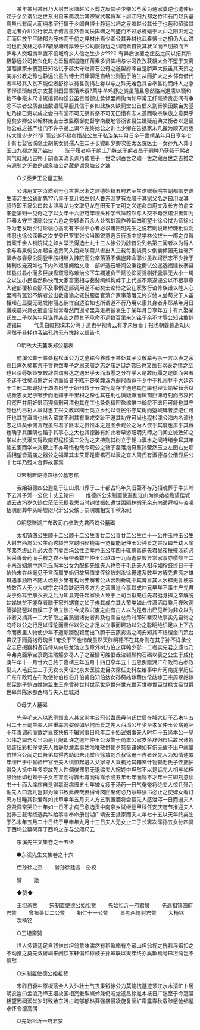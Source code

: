 <!-- { "loadSidebar": true } -->
　　某年某月某日乃大封君泉塘赵公卜葬之辰其子少卿公与余为通家莫逆也遣使征铭于余余谓公之世系出自宋南渡后其宗室武畧将军卜居江阳九都之竹和石门赵氏基焉虽代有闻人而纯孝至行播于乡闾自博士静远公培之泉塘赵公其长子也苞和绍骏其迹尤者介川公行状具余何言虽然吾闻扶舆磅之气盛而不过必蜿蟺于大山之阳洪河之汇而后放乎平陆郁为茂林而千仞之异材出焉少卿公其异材也武畧愽士之相仍大山洪河也而茂林之孕??毓泉塘可厚诬乎公幼服静远之训简素自牧其状义而不朋頩而不饰与人交坦夷率直不设城府乡人信之生少夕???阝有异质欲置之庄岳之间以拓其所极静远公司教兴化时方垂髫郎遣随任莆素多贤俾相与讲习孜孜获覩大全不堕于支离强聒抵家未弱冠巳知名试于郡太守赵青石公奇之遂留府庠自是胪声大振虽其天资之美亦公教之豫也静远公虽为愽士资俸聊足自给公则勤于治生从而扩大之乡邻有借代者率轻其入贫不能偿者舒徐以待甚则捐左劵以与之殊无难色其自奉甚约而纾人之急不惮烦琐赵氏宗支蔓衍田园窖落禾黍?菓牛羊鸡豚之类虽藩且息然恪尚退濡以聏和物不争毫末尺寸辄攘臂构讼公虽贵赠御史势倾里闬恂恂如平常无纤毫骄贵态间有争忿不决者公质直出数语辄平服其信于乡如此族久缺祠堂公首倡义割膏腴田数亩为基址乃捐巳资以成之尝曰有堂不可无祭有祭不可无田惜有志未遂而敬宗联族之意槩乎见矣少卿公以翰林庶吉士改监察御史督学南畿地邻浙省易生嫌疑前典文衡者以是窳败公戒之甚严杜门不许子弟上谒卒完终始公之训也少卿在告抵家未几擢为顺天府丞转大理少夕???阝而公遂不禄矣惜哉公生于弘治某年月日卒于嘉靖某年月日享年七十有七娶官溪隐士胡某女封孺人生二子长镗即少卿次鉴太医院医士一女孙九人葬于玉山九都之原乃铭曰 
　　毖于履者畅于躬土乃脉毖于躬者昌于嗣种乃获畅于躬者其气虹藏乃吉畅于嗣者其流长训乃廸嗟乎一世之训百世之廸一世之藏百世之吉推之有源引之无斁是谓泉塘公之藏是谓泉塘公之廸 

　　○长泰尹王公墓志铭 

　　公讳用文字汝质别号心古世居浙之建德始祖五府君至生诰赠察院右副都御史诰生沛沛生公幼而隽??八异于羣儿始生邻人鲁东涯梦有龙降于其家父名之曰用龙其叔侍即玉泉公曰兹太泄易龙为文取见龙在田天下文明之义遂命曰用文及长方伯俞文峯登第归一见奇之字以女年十六游府庠埋头种学气味超然与人交不苟然诺识者知为巨器太守三溪陈公拔六邑之秀颖者百余人处玄玅观作养延四明望士徐公拭为师徐公呼为老友昕夕讨论玩心高明有不得于心者必求诸阳明先生之说若剿说畔经糠粃蜇沕弗忍也徐公深器之次岁癸巳罗峯张公当国锐意选贡行浙中提学林公拔十一郡之良得首案千余人锁院试之如乡举法得选士九十三人徐公为牓首公列名第三闻者以为得人余与春泉何公亦起自选贡同入南雍联斋共辔出入三载每剧谈竟夕倒囊倾囷无丝毫芥蔕余与春泉公同登甲牓相继入諌院而公卒落落不偶岂非命耶公虽坎坷然志不少挫于势利权宠茂如也下内外艰服阕给文赴　部听选石塘闻公秉铨衡试公遂选福建长泰县知县兹县小而多巨族盘窟号称难治公下车蠲逋负干赋役抑豪强剔奸蠹事无大小一绳之以法小民翕然称快而大家富室相与斐斐缉缉构衅于上代巡不察遂诬公以不根事章入铨部覆核查照不及事例送部调用遂不起矣士论惜之公在家敦行谊修族谱以睦人心里闬有嚚讼不解者公出数语谕之辄悦服居官清介家事落落无终岁储未尝苟贷于人虽相知在显要无毫发附丽态徜徉自适泊如也所谓道不行乃用以康其身者非耶某年月日遘疾晨兴具衣冠言语如常奄然而逝邻里奔走吊甚哀生于某年月日享年五十有九娶某氏生二子以某年月谋葬某山之麓其子承命不远数百里来乞铭于余不才辱公知弗敢辞遂铭曰 
　　气贯白虹抱璞未分笃于道也平视青云有才未展啬于报也朝虀暮逝刧火洞然子非耗也我铭孔约无有愧辞以信告也 

　　○明故大夫麓溪郑公墓表 

　　麓溪公葬于某处程松溪公为之墓铭今移葬于某处其子汝敬辈丐余一言以表之余衰且瘁久矣其荒于言也然孝子之思亲厝之志之庙之□之弗巳也又凿石以表之情之至也且谬辱姻娅安敢辞尝谓穷达之遇出乎天而淑慝之分存乎人是故历履之途彰而来者不迷于往矣淑慝之分明而智者不眩于趍矣麓溪方弱冠而荐于乡中于礼闱登于大廷选于工刑二部谳狱于湖湘出守于韶州转于云南宪副存乎遇也其在庠也理头铅椠茹荼以成厥志发足于啀步而地骋于千里积之豫也其在刑也慎疑谳而厌钩巨薄苛刻而务哀矜且宽严并用奸慑而猰榹刑可清也其在工也条例精密盈缩惟中翰将不匮用可舒也其守韶也约巳裕人阜财惠工兴文教以陶士类立乡约以善民俗守棠树而堕岘碑者接迹仁可怀也其在滇南也出入蛮宾不利其有秉戎交趾不邀其功守可尚也程松溪公海内名流也志之详矣余何言哉虽然君子匪末之贵惟本之是图余观公之为人恢乎其度也肃乎其容也确乎其廉隅也韬乎其事心之大也其德器有如此者早游阳明先师之门闻立诚致知之学以此洗濯又得欧南野程松溪二公为之夹持则其树立于韶山滇水之间特绪余耳其年踰五袠而学未突厥止不亦可惜也哉今观公之诸子磊落抱奇羣孙莹然玉立左图右史项背相望皆清庙之器公之福泽其未艾耶是庸镌石以表之宜人周氏有淑德与公偕显后公十七年乃殂未合葬故畧焉 

　　○宋制置使德四徐公墓志铭 

　　我始祖德四公避乱于江山须川葬于二十都占坞年久旧茔不存乃招魂葬于牛头岭下去其子沂一公仅十丈云铭曰 
　　维德四公宋制置使避乱江山为徐始祖瞻望佳城或云占坞岁久迹亡茫茫无据我思当时铠仗振如遭世困阨抹摋无余东向遥拜相与咨嗟招魂别葬牛头岭墟咫尺沂公父依于嗣魂魄相安千秋永祀 

　　○明恩赠湖广布政司右参政先君西坞公墓碣 

　　太祖镇四公生顺十二公顺十二公生善廿二公善廿二公生仁十一公仲玉仲玉公生大封君西坞公公生而秀颖异常聪明径捷每一览辄能记仲玉公钟爱之尝叹曰吾幼入庠序弗克终此儿必大吾门矣西坞公性至孝仲玉公年四十辄病毒疮先君昼夜扶掖汤药必躬采善膏药而手敷之衣不解带者数年仲玉公越四十九而逝哀毁异常家事亦隳颓年二十未议姻病中求毛氏尚本公女为配即先妣夫人也赘于毛氏夫人相与如桴鼓终日于于怡怡未尝丝毫见于言面周岁始归故居值堂侄徐敖剌杀徐珊逮系数年方解先君高才雄辩遇事独断不随人齿颊乡里有构讼弗解者公从容剖析辄中其膏盲其人氷释无复梗宗族数百人无小大咸宗之祖宗缺祀田多方为之营置迨今享其成仲兄早年不事生产先君友于弥笃至解衣衣之后为知县宠任起家憸人诬于上司当拟充戍先君挺身捍之卒解脱姑娣妹贫不能存者膳于家外甥育之如子俟其成立其大节类如此性潇洒每乘月夜吹洞箫弹琵琶以自娱二子侍立谈古今成败兴废之由有古人以为是者出巳见断为非众以为非者又摘其一二大节取之虽熟谙诸史者弗及也霈自总角时即知秦汉故事实先君诲之呜呼以公之行足以惇伦而善俗以公之才足以立事而建功以公之聪明绝识足以上下古今而表里人物使少年不遭颠蹶脱颖而出飞腾于云蒸雾滃之间安知其不结缨金门策台霄汉乎而竟抱奇瑰目?奄没于下也惜哉虽然天胙明德不在其身则在其子孙不肖承公之志窃掇巍科备员侍从内联龙池之宠章外树方伯之屏翰少彰一二者实先君之遗也乃今弗克面承宝箓跪进璚觞少尽人子之至情可胜恨哉泣顿颡构石碣以表之公生于成化庚午年十一月廿六日终于嘉靖三年五月十四日亨年五十五恩例赠湖广布政司右参政娶夫人毛氏生二子无女长霁任北京太医院吏目次霈任吏科左给事中升河南提学历任广东布政司左布政使孙伯权伯升伯美伯知伯达女孙葵姑嫁蔡仪伦姑嫁王宗周翠姑嫁郑宪副子恺四姑嫁监生王完曾孙世科世范世承世兴世光世芳世卿世臣世禄世经世爵世皋葬陈家都西坞与夫人佳城对 

　　○母夫人墓碣 

　　先母毛夫人以恩例赠宜人其父尚本公冠带耆民母何氏世居在城大街于乙未年五月二十日诞生夫人庄重寡言姿仪如尽何氏爱之先人西坞公年少至孝父仲玉公病疮卧十年善调药而敷之昼夜扶掖不辍家事日耗年二十始议姻事夫人时年十五尚本公一见公伟之曰吾女当为是儿配即许之逾年仲玉公没赘于尚本公家岁余辞归市后故居诸姒靓装纽彩相侈竞夫人独静默澹素事姑唯唯敬供朝夕慈畜诸婢如有伤无故不出户阈堂伯推官公闻之曰吾弟其得内助耶未几堂侄徐敖剌杀叔徐珊不吉者诬先人为知情逮累年埋尸于中堂验尸官至夫人惧惊起避入父家邻人乘机抢其箱笼什物赖毛氏子侄拥护得免大抵中年多变故先人性倜傥罹患无退缩夫人婉娩中坦然不以是诟先人相与如桴鼓怡怡如也难于子女五育而得霁七育而得霈余或五年七年而殇不才年十三即刻意读书十七而入庠序自是得羸弱病缠五七年婢女疲于汤药一日气奄奄将绝夫人惊几殒乃诟先人曰吾儿岂非为读书致此疾哉但得骨肉团聚何必乃尔每读书必止之使婢女看灯灭方稔睡其钟爱每如此甲申年五月夫人方五袠置酒将会宴先人感泄泻一日而逝夫人哀毁异常哭泣十年如一日不才病巳愈选贡中南京乡试继登甲科任安庆府节推迎夫人就养三载考绩选兵科给事中奉命册封湖广靖安王抵家而夫人年七十五以天年终矣生于乙未年五月二十日终于甲申年九月十三日夫人无女止二子长霁次霈孙五女孙四具于西坞公墓碣葬于西坞之东与公咫尺云 

　　东溪先生文集卷之十五终 

　　●东溪先生文集卷之十六 

　　侄孙徐之杰 
　　曾孙徐廷言　仝校 

　　赞 
　　箴 

　　◆赞◆ 

　　王坦斋赞 
　　宋制置使德公始祖赞 
　　先始祖沂一府君赞 
　　先高祖镇四府君赞 
　　曾祖善廿二公赞 
　　祖仁十一公赞 
　　显考西坞封君赞 
　　大椅铭 
　　次椅铭 

　　○王坦斋赞 

　　世人多智适足自残惟兹坦翁意味潚然有稻盈箱有舟藏山坦翁视之恍若浮烟扣之不动推之莫先敛辔朅来闲饮东轩倡和桴鼓子孙蝉联以天年终亦奚歉焉号曰坦斋岂不信然 

　　○宋制置使德公始祖赞 

　　宋祚日衰中原板荡金人入汴壮士气丧秉钺徐公力莫能抗遯迹须江水木清旷卜居明农岂曰孟浪乃缔王姻故国相亮爰取螟蛉兼仍戚党遂昌徐胤本枝日广迄至于今冠裳相望因祠溪堂岁时致飨东盻占坞郁郁林莽强暴侵凌旋复莹圹霜露春秋载陟感怆细邈永怀令德高朗 

　　○先始祖沂一府君赞 


